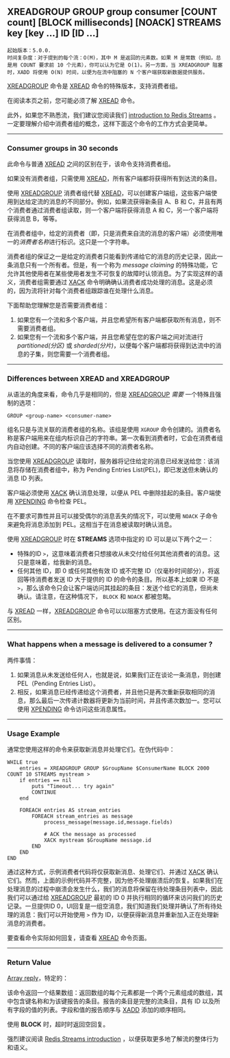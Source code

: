 ## XREADGROUP GROUP group consumer [COUNT count] [BLOCK milliseconds] [NOACK] STREAMS key [key ...] ID [ID ...] 

    起始版本：5.0.0.
    时间复杂度：对于提到的每个流：O(M)，其中 M 是返回的元素数。如果 M 是常数（例如，总是用 COUNT 要求前 10 个元素），你可以认为它是 O(1)。另一方面，当 XREADGROUP 阻塞时，XADD 将使用 O(N) 时间，以便为在流中阻塞的 N 个客户端获取新数据提供服务。

[XREADGROUP](xreadgroup.md) 命令是 [XREAD](xread.md) 命令的特殊版本，支持消费者组。

在阅读本页之前，您可能必须了解 [XREAD](xread.md) 命令。

此外，如果您不熟悉流，我们建议您阅读我们 [introduction to Redis Streams](../topics/streams-intro.md) 。一定要理解介绍中消费者组的概念，这样下面这个命令的工作方式会更简单。

---

### Consumer groups in 30 seconds

此命令与普通 [XREAD](xread.md) 之间的区别在于，该命令支持消费者组。

如果没有消费者组，只需使用 [XREAD](xread.md)，所有客户端都将获得所有到达流的条目。

使用 [XREADGROUP](xreadgroup.md) 消费者组代替 [XREAD](xread.md)，可以创建客户端组，这些客户端使用到达给定流的消息的不同部分。例如，如果流获得新条目 A、B 和 C，并且有两个消费者通过消费者组读取，则一个客户端将获得消息 A 和 C，另一个客户端将获得消息 B，等等。

在消费者组中，给定的消费者（即，只是消费来自流的消息的客户端）必须使用唯一的*消费者名称*进行标识。这只是一个字符串。

消费者组的保证之一是给定的消费者只能看到传递给它的消息的历史记录，因此一条消息只有一个所有者。但是，有一个称为 _message claiming_ 的特殊功能，它允许其他使用者在某些使用者发生不可恢复的故障时认领消息。为了实现这样的语义，消费者组需要通过 [XACK](xack.md) 命令明确确认消费者成功处理的消息。这是必须的，因为流将针对每个消费者组跟踪谁在处理什么消息。

下面帮助您理解您是否需要消费者组：

1. 如果您有一个流和多个客户端，并且您希望所有客户端都获取所有消息，则不需要消费者组。
2. 如果您有一个流和多个客户端，并且您希望在您的客户端之间对流进行 _partitioned(分区)_ 或 _sharded(分片)_，以便每个客户端都将获得到达流中的消息的子集，则您需要一个消费者组。

---

### Differences between XREAD and XREADGROUP

从语法的角度来看，命令几乎是相同的，但是 [XREADGROUP](xreadgroup.md) _需要_ 一个特殊且强制的选项：

```
GROUP <group-name> <consumer-name>
```

组名只是与流关联的消费者组的名称。该组是使用 `XGROUP` 命令创建的。消费者名称是客户端用来在组内标识自己的字符串。第一次看到消费者时，它会在消费者组内自动创建。不同的客户端应该选择不同的消费者名称。

当您使用 [XREADGROUP](xreadgroup.md) 读取时，服务器将记住给定的消息已经发送给您：该消息将存储在消费者组中，称为 Pending Entries List(PEL)，即已发送但未确认的消息 ID 列表。

客户端必须使用 [XACK](xack.md) 确认消息处理，以便从 PEL 中删除挂起的条目。客户端使用 [XPENDING](xpending.md) 命令检查 PEL。

在不要求可靠性并且可以接受偶尔的消息丢失的情况下，可以使用 `NOACK` 子命令来避免将消息添加到 PEL。这相当于在消息被读取时确认消息。

使用 [XREADGROUP](xreadgroup.md) 时在 **STREAMS** 选项中指定的 ID 可以是以下两个之一：
- 特殊的ID `>`，这意味着消费者只想接收从未交付给任何其他消费者的消息。这只是意味着，给我新的消息。
- 任何其他 ID，即 0 或任何其他有效 ID 或不完整 ID（仅毫秒时间部分），将返回等待消费者发送 ID 大于提供的 ID 的命令的条目。所以基本上如果 ID 不是 `>`，那么该命令只会让客户端访问其挂起的条目：发送个给它的消息，但尚未确认。请注意，在这种情况下， `BLOCK` 和 `NOACK` 都被忽略。


与 [XREAD](xread.md) 一样，[XREADGROUP](xreadgroup.md) 命令可以以阻塞方式使用。在这方面没有任何区别。

---

### What happens when a message is delivered to a consumer ?

两件事情：

1. 如果消息从未发送给任何人，也就是说，如果我们正在谈论一条消息，则创建 PEL（Pending Entries List）。
2. 相反，如果消息已经传递给这个消费者，并且他只是再次重新获取相同的消息，那么最后一次传递计数器将更新为当前时间，并且传递次数加一。您可以使用 [XPENDING](xpending.md) 命令访问这些消息属性。

---

### Usage Example

通常您使用这样的命令来获取新消息并处理它们。在伪代码中：

```
WHILE true
    entries = XREADGROUP GROUP $GroupName $ConsumerName BLOCK 2000 COUNT 10 STREAMS mystream >
    if entries == nil
        puts "Timeout... try again"
        CONTINUE
    end

    FOREACH entries AS stream_entries
        FOREACH stream_entries as message
            process_message(message.id,message.fields)

            # ACK the message as processed
            XACK mystream $GroupName message.id
        END
    END
END
```

通过这种方式，示例消费者代码将仅获取新消息、处理它们、并通过 [XACK](xack.md) 确认它们。然而，上面的示例代码并不完整，因为他不处理崩溃后的恢复。如果我们在处理消息的过程中崩溃会发生什么，我们的消息将保留在待处理条目列表中，因此我们可以通过给 [XREADGROUP](xreadgroup.md) 最初的 ID 0 并执行相同的循环来访问我们的历史记录。一旦提供ID 0，UI回复是一组空消息，我们知道我们处理并确认了所有待处理的消息：我们可以开始使用 `>` 作为 ID，以便获得新消息并重新加入正在处理新消息的消费者。

要查看命令实际如何回复，请查看 [XREAD](xread.md) 命令页面。

---

### Return Value

[Array reply](../topics/protocol.md#resp-arrays)，特定的：

该命令返回一个结果数组：返回数组的每个元素都是一个两个元素组成的数组，其中包含键名称和为该键报告的条目。报告的条目是完整的流条目，具有 ID 以及所有字段的值的列表。字段和值的报告顺序与 [XADD](xadd.md) 添加的顺序相同。

使用 **BLOCK** 时，超时时返回空回复。

强烈建议阅读 [Redis Streams introduction](../topics/streams-intro.md) ，以便获取更多地了解流的整体行为和语义。